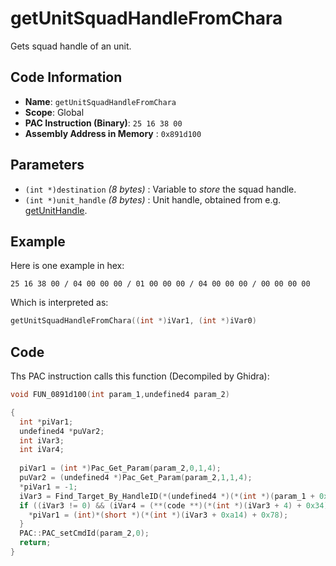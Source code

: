 # getUnitSquadHandleFromChara

Gets squad handle of an unit.

## Code Information

- **Name**: `getUnitSquadHandleFromChara`
- **Scope**: Global
- **PAC Instruction (Binary)**: `25 16 38 00`
- **Assembly Address in Memory** : `0x891d100`

## Parameters

- `(int *)destination` *(8 bytes)* : Variable to *store* the squad handle.
- `(int *)unit_handle` *(8 bytes)* : Unit handle, obtained from e.g. [getUnitHandle](./getunithandle.md).

## Example

Here is one example in hex:

```25 16 38 00 / 04 00 00 00 / 01 00 00 00 / 04 00 00 00 / 00 00 00 00```

Which is interpreted as:

```c
getUnitSquadHandleFromChara((int *)iVar1, (int *)iVar0)
```

## Code

Ths PAC instruction calls this function (Decompiled by Ghidra):

```c
void FUN_0891d100(int param_1,undefined4 param_2)

{
  int *piVar1;
  undefined4 *puVar2;
  int iVar3;
  int iVar4;
  
  piVar1 = (int *)Pac_Get_Param(param_2,0,1,4);
  puVar2 = (undefined4 *)Pac_Get_Param(param_2,1,1,4);
  *piVar1 = -1;
  iVar3 = Find_Target_By_HandleID(*(undefined4 *)(*(int *)(param_1 + 0x10) + 0xe8),*puVar2,1);
  if ((iVar3 != 0) && (iVar4 = (**(code **)(*(int *)(iVar3 + 4) + 0x34))(iVar3), iVar4 == 9)) {
    *piVar1 = (int)*(short *)(*(int *)(iVar3 + 0xa14) + 0x78);
  }
  PAC::PAC_setCmdId(param_2,0);
  return;
}
```

